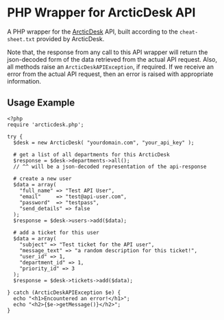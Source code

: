PHP Wrapper for ArcticDesk API
==============================

A PHP wrapper for the [ArcticDesk](http://arcticdesk.com) API, built
according to the `cheat-sheet.txt` provided by ArcticDesk.

Note that, the response from any call to this API wrapper will return
the json-decoded form of the data retrieved from the actual API request.
Also, all methods raise an `ArcticDeskAPIException`, if required. If we receive
an error from the actual API request, then an error is raised with appropriate information.

Usage Example
-------------

    <?php
    require 'arcticdesk.php';

    try {
      $desk = new ArcticDesk( "yourdomain.com", "your_api_key" );

      # get a list of all departments for this ArcticDesk
      $response = $desk->departments->all();
      // ^^ will be a json-decoded representation of the api-response

      # create a new user
      $data = array(
        "full_name" => "Test API User",
        "email"     => "test@api-user.com",
        "password"  => "testpass",
        "send_details" => false
      );
      $response = $desk->users->add($data);

      # add a ticket for this user
      $data = array(
        "subject" => "Test ticket for the API user",
        "message_text" => "a random description for this ticket!",
        "user_id" => 1,
        "department_id" => 1,
        "priority_id" => 3
      );
      $response = $desk->tickets->add($data);

    } catch (ArcticDeskAPIException $e) {
      echo "<h1>Encountered an error!</h1>";
      echo "<h2>{$e->getMessage()}</h2>";
    }
